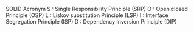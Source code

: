 SOLID Acronym
S : Single Responsibility Principle (SRP)
O : Open closed Principle (OSP)
L : Liskov substitution Principle (LSP)
I : Interface Segregation Principle (ISP)
D : Dependency Inversion Principle (DIP)
